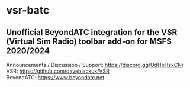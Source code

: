 # vsr-batc
## Unofficial BeyondATC integration for the VSR (Virtual Sim Radio) toolbar add-on for MSFS 2020/2024

Announcements / Discussion / Support: https://discord.gg/UdHpHzxCNr \
VSR: https://github.com/daveblackuk/VSR \
BeyondATC: https://www.beyondatc.net

